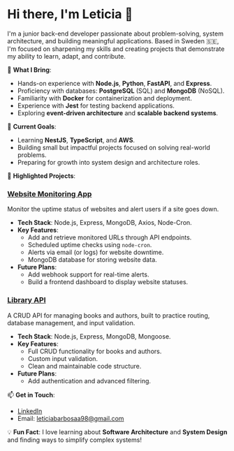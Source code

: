 # Hi there, I'm Leticia 👋

I'm a junior back-end developer passionate about problem-solving, system architecture, and building meaningful applications. Based in Sweden 🇸🇪, I'm focused on sharpening my skills and creating projects that demonstrate my ability to learn, adapt, and contribute.

🌟 **What I Bring**:
- Hands-on experience with **Node.js**, **Python**, **FastAPI**, and **Express**.
- Proficiency with databases: **PostgreSQL** (SQL) and **MongoDB** (NoSQL).
- Familiarity with **Docker** for containerization and deployment.
- Experience with **Jest** for testing backend applications.
- Exploring **event-driven architecture** and **scalable backend systems**.

🎯 **Current Goals**:
- Learning **NestJS**, **TypeScript**, and **AWS**.
- Building small but impactful projects focused on solving real-world problems.
- Preparing for growth into system design and architecture roles.

🚀 **Highlighted Projects**:
### [Website Monitoring App](https://github.com/leticiaabarb/website-monitoring-app)
Monitor the uptime status of websites and alert users if a site goes down.

- **Tech Stack**: Node.js, Express, MongoDB, Axios, Node-Cron.
- **Key Features**:
  - Add and retrieve monitored URLs through API endpoints.
  - Scheduled uptime checks using `node-cron`.
  - Alerts via email (or logs) for website downtime.
  - MongoDB database for storing website data.
- **Future Plans**:
  - Add webhook support for real-time alerts.
  - Build a frontend dashboard to display website statuses.

### [Library API](https://github.com/leticiaabarb/LibraryAPI)
A CRUD API for managing books and authors, built to practice routing, database management, and input validation.

- **Tech Stack**: Node.js, Express, MongoDB, Mongoose.
- **Key Features**:
  - Full CRUD functionality for books and authors.
  - Custom input validation.
  - Clean and maintainable code structure.
- **Future Plans**:
  - Add authentication and advanced filtering.

📫 **Get in Touch**:
- [LinkedIn](https://www.linkedin.com/in/leticia-barbosaa)
- Email: leticiabarbosaa98@gmail.com

💡 **Fun Fact**: I love learning about **Software Architecture** and **System Design** and finding ways to simplify complex systems!
